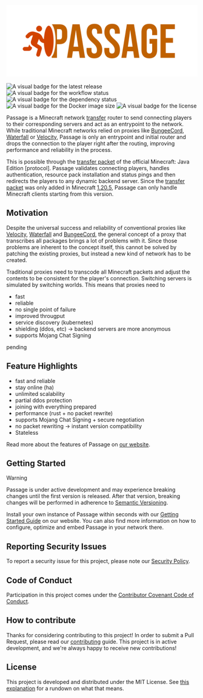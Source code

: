 ![The official Logo of passage](.github/images/logo.png "passage")

![A visual badge for the latest release](https://img.shields.io/github/v/release/scrayosnet/passage "Latest Release")
![A visual badge for the workflow status](https://img.shields.io/github/actions/workflow/status/scrayosnet/passage/docker.yml "Workflow Status")
![A visual badge for the dependency status](https://img.shields.io/librariesio/github/scrayosnet/passage "Dependencies")
![A visual badge for the Docker image size](https://ghcr-badge.egpl.dev/scrayosnet/passage/size "Image Size")
![A visual badge for the license](https://img.shields.io/github/license/scrayosnet/passage "License")

Passage is a Minecraft network [transfer][transfer-packet] router to send connecting players to their corresponding
servers and act as an entrypoint to the network. While traditional Minecraft networks relied on proxies like
[BungeeCord][bungeecord-docs], [Waterfall][waterfall-docs] or [Velocity][velocity-docs], Passage is only an entrypoint
and initial router and drops the connection to the player right after the routing, improving performance and reliability
in the process.

This is possible through the [transfer packet][transfer-packet] of the official Minecraft: Java Edition
[protocol]. Passage validates connecting players, handles authentication, resource pack installation and status pings
and then redirects the players to any dynamic backend server. Since the [transfer packet][transfer-packet] was only
added in Minecraft [1.20.5][minecraft-1-20-5], Passage can only handle Minecraft clients starting from this version.

## Motivation

Despite the universal success and reliability of conventional proxies like [Velocity][velocity-docs],
[Waterfall][waterfall-docs] and [BungeeCord][bungeecord-docs], the general concept of a proxy that transcribes all
packages brings a lot of problems with it. Since those problems are inherent to the concept itself, this cannot be
solved by patching the existing proxies, but instead a new kind of network has to be created.

Traditional proxies need to transcode all Minecraft packets and adjust the contents to be consistent for the player's
connection. Switching servers is simulated by switching worlds. This means that proxies need to

* fast
* reliable
* no single point of failure
* improved througput
* service discovery (kubernetes)
* shielding (ddos, etc) -> backend servers are more anonymous
* supports Mojang Chat Signing

pending

## Feature Highlights

* fast and reliable
* stay online (ha)
* unlimited scalability
* partial ddos protection
* joining with everything prepared
* performance (rust + no packet rewrite)
* supports Mojang Chat Signing + secure negotiation
* no packet rewriting -> instant version compatibility
* Stateless

Read more about the features of Passage on [our website][passage-website].

## Getting Started

> [!WARNING]
> Passage is under active development and may experience breaking changes until the first version is released. After
> that version, breaking changes will be performed in adherence to [Semantic Versioning][semver-docs].

Install your own instance of Passage within seconds with our [Getting Started Guide][passage-guide] on our website. You
can also find more information on how to configure, optimize and embed Passage in your network there.

## Reporting Security Issues

To report a security issue for this project, please note our [Security Policy][security-policy].

## Code of Conduct

Participation in this project comes under the [Contributor Covenant Code of Conduct][code-of-conduct].

## How to contribute

Thanks for considering contributing to this project! In order to submit a Pull Request, please read
our [contributing][contributing-guide] guide. This project is in active development, and we're always happy to receive
new contributions!

## License

This project is developed and distributed under the MIT License. See [this explanation][mit-license-doc] for a rundown
on what that means.

[passage-website]: https://passage.scrayos.net

[passage-guide]: https://passage.scrayos.net/docs/getting-started

[protocol-docs]: https://minecraft.wiki/w/Java_Edition_protocol

[minecraft-1-20-5]: http://minecraft.wiki/w/1.20.5

[rust-docs]: https://www.rust-lang.org/

[kubernetes-docs]: https://kubernetes.io/

[pvn-docs]: https://wiki.vg/Protocol_version_numbers

[transfer-packet]: https://minecraft.wiki/w/Java_Edition_protocol#Transfer_(configuration)

[bungeecord-docs]: https://github.com/SpigotMC/BungeeCord

[waterfall-docs]: https://github.com/PaperMC/Waterfall

[velocity-docs]: https://github.com/PaperMC/Velocity

[semver-docs]: https://semver.org/lang/de/

[github-releases]: https://github.com/scrayosnet/passage/releases

[github-ghcr]: https://github.com/scrayosnet/passage/pkgs/container/passage

[helm-chart-docs]: https://helm.sh/

[kustomize-docs]: https://kustomize.io/

[security-policy]: SECURITY.md

[code-of-conduct]: CODE_OF_CONDUCT.md

[contributing-guide]: CONTRIBUTING.md

[mit-license-doc]: https://choosealicense.com/licenses/mit/
